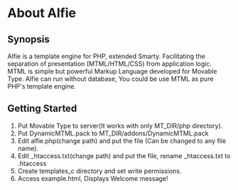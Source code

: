 # About Alfie

## Synopsis

Alfie is a template engine for PHP, extended Smarty.
Facilitating the separation of presentation (MTML/HTML/CSS) from application logic.
MTML is simple but powerful Markup Language developed for Movable Type.
Alfie can run without database, You could be use MTML as pure PHP's template engine.

## Getting Started

1. Put Movable Type to server(It works with only MT\_DIR/php directory).
2. Put DynamicMTML.pack to MT\_DIR/addons/DynamicMTML.pack
3. Edit alfie.php(change path) and put the file (Can be changed to any file name).
4. Edit _htaccess.txt(change path) and put the file, rename _htaccess.txt to .htaccess
5. Create templates_c directory and set write permissions.
6. Access example.html, Displays Welcome message!